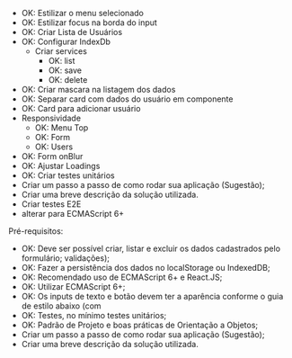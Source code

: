 - OK: Estilizar o menu selecionado
- OK: Estilizar focus na borda do input
- OK: Criar Lista de Usuários
- OK: Configurar IndexDb
  - Criar services
    - OK: list
    - OK: save
    - OK: delete
- OK: Criar mascara na listagem dos dados
- OK: Separar card com dados do usuário em componente
- OK: Card para adicionar usuário
- Responsividade
  - OK: Menu Top
  - OK: Form
  - OK: Users
- OK: Form onBlur
- OK: Ajustar Loadings
- OK: Criar testes unitários
- Criar um passo a passo de como rodar sua aplicação (Sugestão);
- Criar uma breve descrição da solução utilizada.
- Criar testes E2E
- alterar para ECMAScript 6+

Pré-requisitos:
- OK: Deve ser possível criar, listar e excluir os dados cadastrados pelo formulário;
validações);
- OK: Fazer a persistência dos dados no localStorage ou IndexedDB;
- OK: Recomendado uso de ECMAScript 6+ e React.JS;
- OK: Utilizar ECMAScript 6+;
- OK: Os inputs de texto e botão devem ter a aparência conforme o guia de estilo abaixo (com
- OK: Testes, no mínimo testes unitários;
- OK: Padrão de Projeto e boas práticas de Orientação a Objetos;
- Criar um passo a passo de como rodar sua aplicação (Sugestão);
- Criar uma breve descrição da solução utilizada.
